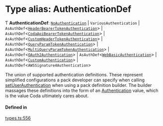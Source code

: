 # Type alias: AuthenticationDef

Ƭ **AuthenticationDef**: [`NoAuthentication`](../interfaces/NoAuthentication.md) \| `VariousAuthentication` \| `AsAuthDef`<[`HeaderBearerTokenAuthentication`](../interfaces/HeaderBearerTokenAuthentication.md)\> \| `AsAuthDef`<[`CodaApiBearerTokenAuthentication`](../interfaces/CodaApiBearerTokenAuthentication.md)\> \| `AsAuthDef`<[`CustomHeaderTokenAuthentication`](../interfaces/CustomHeaderTokenAuthentication.md)\> \| `AsAuthDef`<[`QueryParamTokenAuthentication`](../interfaces/QueryParamTokenAuthentication.md)\> \| `AsAuthDef`<[`MultiQueryParamTokenAuthentication`](../interfaces/MultiQueryParamTokenAuthentication.md)\> \| `AsAuthDef`<[`OAuth2Authentication`](../interfaces/OAuth2Authentication.md)\> \| `AsAuthDef`<[`WebBasicAuthentication`](../interfaces/WebBasicAuthentication.md)\> \| `AsAuthDef`<[`CustomAuthentication`](../interfaces/CustomAuthentication.md)\> \| `AsAuthDef`<`AWSSignature4Authentication`\>

The union of supported authentication definitions. These represent simplified configurations
a pack developer can specify when calling [setUserAuthentication](../classes/PackDefinitionBuilder.md#setuserauthentication) when using
a pack definition builder. The builder massages these definitions into the form of
an [Authentication](Authentication.md) value, which is the value Coda ultimately cares about.

#### Defined in

[types.ts:556](https://github.com/coda/packs-sdk/blob/main/types.ts#L556)
